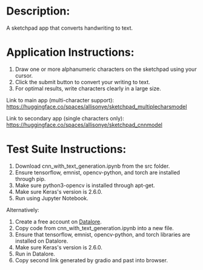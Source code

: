 # Description:
A sketchpad app that converts handwriting to text.

# Application Instructions:
1. Draw one or more alphanumeric characters on the sketchpad using your cursor. 
2. Click the submit button to convert your writing to text.
3. For optimal results, write characters clearly in a large size.

Link to main app (multi-character support): https://huggingface.co/spaces/allisonye/sketchpad_multiplecharsmodel

Link to secondary app (single characters only): https://huggingface.co/spaces/allisonye/sketchpad_cnnmodel

# Test Suite Instructions:

1. Download cnn_with_text_generation.ipynb from the src folder. 
2. Ensure tensorflow, emnist, opencv-python, and torch are installed through pip. 
3. Make sure python3-opencv is installed through apt-get. 
4. Make sure Keras's version is 2.6.0. 
5. Run using Jupyter Notebook.

Alternatively:
1. Create a free account on [Datalore](https://datalore.jetbrains.com). 
2. Copy code from cnn_with_text_generation.ipynb into a new file. 
3. Ensure that tensorflow, emnist, opencv-python, and torch libraries are installed on Datalore.
4. Make sure Keras's version is 2.6.0. 
5. Run in Datalore.
6. Copy second link generated by gradio and past into browser.
